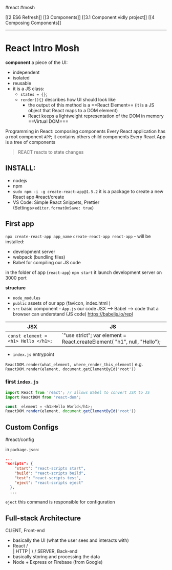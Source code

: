 #react #mosh 

[[2 ES6 Refresh]]
[[3 Components]]
[[3.1 Component vidly project]]
[[4 Composing Components]]





---
# React Intro Mosh

**component** a piece of the UI:
- independent
- isolated
- reusable
- it is a JS class:
	- `states = {}`;
	- `render(){}` describes how UI should look like
		- the output of this method is a ==React Element== (it is a JS object that React maps to a DOM element)
		- React keeps a lightweight representation of the DOM in memory  ==Virtual  DOM===

Programming in React: composing components 
Every React application has a root component `APP`; it contains others child components
Every React App is a tree of components

> REACT reacts to state changes

## INSTALL:
- nodejs
- npm
- `sudo npm -i -g create-react-app@1.5.2` it is a package to create a new React app #react/create
- VS Code: Simple React Snippets, Prettier (Settings>`editor.formatOnSave: true`)

## First app
`npx create-react-app app_name`
`create-react-app react-app` - will be installed:
- development server
- webpack (bundling files)
- Babel for compiling our JS code

in the folder of app (`react-app`) `npm start` it launch development server on 3000 port

**structure**
- `node_modules`
- `public`  assets of our app (favicon, index.html )
- `src` basic component - `App.js`
our code JSX --> Babel --> code that a browser can understand (JS code)
https://babeljs.io/repl

JSX | JS
---| ---
`const element = <h1> Hello </h1>;` | `"use strict"; var element = React.createElement( "h1", null, "Hello");

- `index.js` entrypoint 

`ReactDOM.render(what_element, where_render_this_element)`
e.g.
`ReactDOM.render(element, document.getElementById('root'))`


### first `index.js`
```javascript
import React from 'react'; // allows Babel to convert JSX to JS
import ReactDOM from 'react-dom';

const  element = <h1>Hello World</h1>;
ReactDOM.render(element, document.getElementById('root'))


```


## Custom Configs
#react/config

in `package.json`:
```json
...
"scripts": {
    "start": "react-scripts start",
    "build": "react-scripts build",
    "test": "react-scripts test",
    "eject": "react-scripts eject"
  },
  ...
```
`eject` this command is responsible for configuration

## Full-stack Architecture

CLIENT, Front-end
- basically the UI (what the user sees and interacts with)
- React
	/ \
	 |
 HTTP
     |
    \\ / 
SERVER, Back-end
- basically storing and processing the data
- Node + Express or Firebase (from Google)



